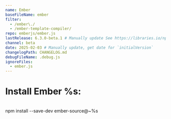 ```yaml
---
name: Ember
baseFileName: ember
filter:
  - /ember\./
  - /ember-template-compiler/
repo: emberjs/ember.js
lastRelease: 6.3.0-beta.1 # Manually update See https://libraries.io/npm/ember-source throughout
channel: beta
date: 2025-02-03 # Manually update, get date for `initialVersion`
changelogPath: CHANGELOG.md
debugFileName: .debug.js
ignoreFiles:
  - ember.js
---
```


# Install Ember %s:

<br>
npm install --save-dev ember-source@~%s
